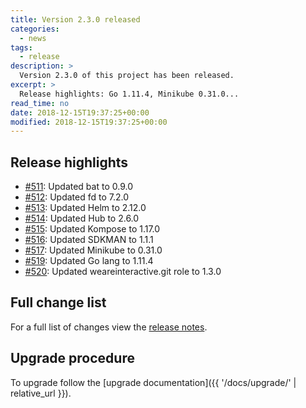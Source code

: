 ```yaml
---
title: Version 2.3.0 released
categories:
  - news
tags:
  - release
description: >
  Version 2.3.0 of this project has been released.
excerpt: >
  Release highlights: Go 1.11.4, Minikube 0.31.0...
read_time: no
date: 2018-12-15T19:37:25+00:00
modified: 2018-12-15T19:37:25+00:00
---
```


## Release highlights

* [#511](https://github.com/gantsign/development-environment/pull/511):
  Updated bat to 0.9.0
* [#512](https://github.com/gantsign/development-environment/pull/512):
  Updated fd to 7.2.0
* [#513](https://github.com/gantsign/development-environment/pull/513):
  Updated Helm to 2.12.0
* [#514](https://github.com/gantsign/development-environment/pull/514):
  Updated Hub to 2.6.0
* [#515](https://github.com/gantsign/development-environment/pull/515):
  Updated Kompose to 1.17.0
* [#516](https://github.com/gantsign/development-environment/pull/516):
  Updated SDKMAN to 1.1.1
* [#517](https://github.com/gantsign/development-environment/pull/517):
  Updated Minikube to 0.31.0
* [#519](https://github.com/gantsign/development-environment/pull/519):
  Updated Go lang to 1.11.4
* [#520](https://github.com/gantsign/development-environment/pull/520):
  Updated weareinteractive.git role to 1.3.0

## Full change list

For a full list of changes view the
[release notes](https://github.com/gantsign/development-environment/releases/tag/2.3.0).

## Upgrade procedure

To upgrade follow the
[upgrade documentation]({{ '/docs/upgrade/' | relative_url }}).
